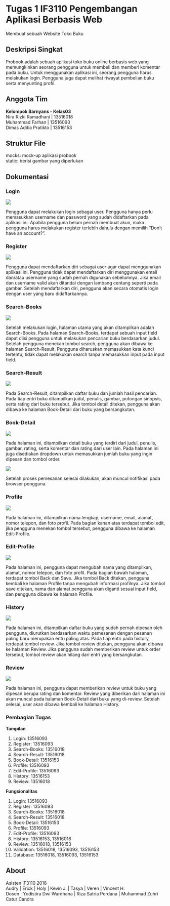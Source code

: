 # Tugas 1 IF3110 Pengembangan Aplikasi Berbasis Web

Membuat sebuah Website Toko Buku
## Deskripsi Singkat

Probook adalah sebuah aplikasi toko buku online berbasis web yang memungkinkan seorang pengguna untuk membeli dan memberi komentar pada buku. Untuk menggunakan aplikasi ini, seorang pengguna harus melakukan login.  Pengguna juga dapat melihat riwayat pembelian buku serta menyunting profil.


## Anggota Tim

**Kelompok Barnyans - Kelas03** <br>
Nira Rizki Ramadhani | 13516018 <br>
Muhammad Farhan | 13516093 <br>
Dimas Aditia Pratikto | 13516153 <br>


## Struktur File
mocks: mock-up aplikasi probook <br>
static: berisi gambar yang diperlukan <br>

## Dokumentasi

### Login

![](mocks/login.jpg)

Pengguna dapat melakukan login sebagai user. Pengguna hanya perlu memasukkan username dan password yang sudah didaftarkan pada aplikasi ini. Apabila pengguna belum pernah membuat akun, maka pengguna harus melakukan register terlebih dahulu dengan memilih “Don’t have an account?”.

### Register

![](mocks/register.jpg)

Pengguna dapat mendaftarkan diri sebagai user agar dapat menggunakan aplikasi ini. Pengguna tidak dapat mendaftarkan diri menggunakan email dan/atau username yang sudah pernah digunakan sebelumnya. Jika email dan username valid akan ditandai dengan lambang centang seperti pada gambar. Setelah mendaftarkan diri, pengguna akan secara otomatis login dengan user yang baru didaftarkannya.

### Search-Books

![](mocks/search.jpg)

Setelah melakukan login, halaman utama yang akan ditampilkan adalah Search-Books. Pada halaman Search-Books, terdapat sebuah input field dapat diisi pengguna untuk melakukan pencarian buku berdasarkan judul. Setelah pengguna menekan tombol search, pengguna akan dibawa ke halaman Search-Result. Pengguna diharuskan memasukkan kata kunci tertentu, tidak dapat melakukan search tanpa memasukkan input pada input field.

### Search-Result

![](mocks/search_result.jpg)

Pada Search-Result, ditampilkan daftar buku dan jumlah hasil pencarian. Pada tiap entri buku ditampilkan judul, penulis, gambar, potongan sinopsis, serta rating dari buku tersebut. Jika tombol detail ditekan, pengguna akan dibawa ke halaman Book-Detail dari buku yang bersangkutan.

### Book-Detail

![](mocks/detail.jpg)

Pada halaman ini, ditampilkan detail buku yang terdiri dari judul, penulis, gambar, rating, serta komentar dan rating dari user lain. Pada halaman ini juga disediakan dropdown untuk memasukkan jumlah buku yang ingin dipesan dan tombol order. 

![](mocks/notification.jpg)

Setelah proses pemesanan selesai dilakukan, akan muncul notifikasi pada browser pengguna. 


### Profile

![](mocks/profile.jpg)

Pada halaman ini, ditampilkan nama lengkap, username, email, alamat, nomor telepon, dan foto profil. Pada bagian kanan atas terdapat tombol edit, jika pengguna menekan tombol tersebut, pengguna dibawa ke halaman Edit-Profile.

### Edit-Profile

![](mocks/edit_profile.jpg)

Pada halaman ini, pengguna dapat mengubah nama yang ditampilkan, alamat, nomor telepon, dan foto profil.
Pada bagian bawah halaman, terdapat tombol Back dan Save. Jika tombol Back ditekan, pengguna kembali ke halaman Profile tanpa mengubah informasi profilnya. Jika tombol save ditekan, nama dan alamat pengguna akan diganti sesuai input field, dan pengguna dibawa ke halaman Profile.


### History

![](mocks/history.jpg)

Pada halaman ini, ditampilkan daftar buku yang sudah pernah dipesan oleh pengguna, diurutkan berdasarkan waktu pemesanan dengan pesanan paling baru merupakan entri paling atas.
Pada tiap entri pada history, terdapat tombol review. Jika tombol review ditekan, pengguna akan dibawa ke halaman Review. Jika pengguna sudah memberikan review untuk order tersebut, tombol review akan hilang dari entri yang bersangkutan.


### Review

![](mocks/review.jpg)

Pada halaman ini, pengguna dapat memberikan review untuk buku yang dipesan berupa rating dan komentar. Review yang diberikan dari halaman ini akan muncul pada halaman Book-Detail dari buku yang di-review. Setelah selesai, user akan dibawa kembali ke halaman History.


### Pembagian Tugas
**Tampilan**
1. Login: 13516093
2. Register: 13516093
3. Search-Books: 13516018
4. Search-Result: 13516018
5. Book-Detail: 13516153
6. Profile: 13516093
7. Edit-Profile: 13516093
8. History: 13516153
9. Review: 13516018


**Fungsionalitas**
1. Login: 13516093
2. Register: 13516093
3. Search-Books: 13516018
4. Search-Result: 13516018
5. Book-Detail: 13516153
6. Profile: 13516093
7. Edit-Profile: 13516093
8. History: 13516153, 13516018
9. Review: 13516018, 13516153
10. Validation: 13516018, 13516093, 13516153
11. Database: 13516018, 13516093, 13516153


## About

Asisten IF3110 2018 <br>
Audry | Erick | Holy | Kevin J. | Tasya | Veren | Vincent H. <br>
Dosen : Yudistira Dwi Wardhana | Riza Satria Perdana | Muhammad Zuhri Catur Candra <br>

